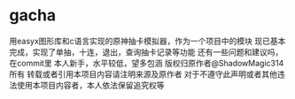 # gacha
用easyx图形库和c语言实现的原神抽卡模拟器，作为一个项目中的模块
现已基本完成，实现了单抽，十连，退出，查询抽卡记录等功能
还有一些问题和建议吗，在commit里
本人新手，水平较低，望多包涵
版权归原作者@ShadowMagic314所有
转载或者引用本项目内容请注明来源及原作者
对于不遵守此声明或者其他违法使用本项目内容者，本人依法保留追究权等
